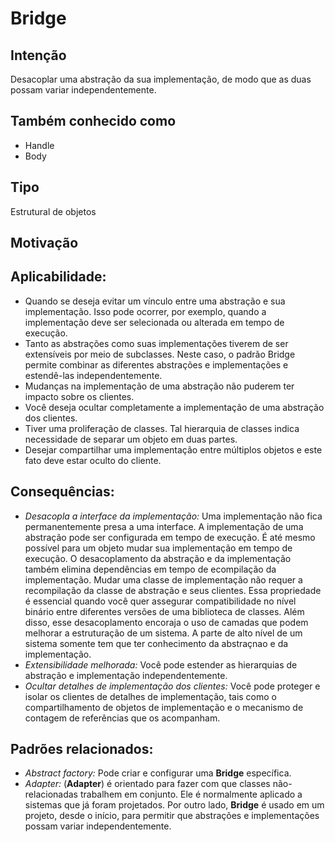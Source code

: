 # Bridge

## Intenção
Desacoplar uma abstração da sua implementação, de modo que as duas possam variar independentemente.

## Também conhecido como
- Handle
- Body

## Tipo
Estrutural de objetos

## Motivação

## Aplicabilidade:
- Quando se deseja evitar um vínculo entre uma abstração e sua implementação. Isso pode ocorrer, por exemplo, quando a implementação deve ser selecionada ou alterada em tempo de execução.
- Tanto as abstrações como suas implementações tiverem de ser extensíveis por meio de subclasses. Neste caso, o padrão Bridge permite combinar as diferentes abstrações e implementações e estendê-las independentemente.
- Mudanças na implementação de uma abstração não puderem ter impacto sobre os clientes.
- Você deseja ocultar completamente a implementação de uma abstração dos clientes.
- Tiver uma proliferação de classes. Tal hierarquia de classes indica necessidade de separar um objeto em duas partes. 
- Desejar compartilhar uma implementação entre múltiplos objetos e este fato deve estar oculto do cliente.

## Consequências:
- *Desacopla a interface da implementação:* Uma implementação não fica permanentemente presa a uma interface. A implementação de uma abstração pode ser configurada em tempo de execução. É até mesmo possível para um objeto mudar sua implementação em tempo de execução. O desacoplamento da abstração e da implementação também elimina dependências em tempo de ecompilação da implementação. Mudar uma classe de implementação não requer a recompilação da classe de abstração e seus clientes. Essa propriedade é essencial quando você quer assegurar compatibilidade no nível binário entre diferentes versões de uma biblioteca de classes. Além disso, esse desacoplamento encoraja o uso de camadas que podem melhorar a estruturação de um sistema. A parte de alto nível de um sistema somente tem que ter conhecimento da abstraçnao e da implementação.
- *Extensibilidade melhorada:* Você pode estender as hierarquias de abstração e implementação independentemente.
- *Ocultar detalhes de implementação dos clientes:* Você pode proteger e isolar os clientes de detalhes de implementação, tais como o compartilhamento de objetos de implementação e o mecanismo de contagem de referências que os acompanham.

## Padrões relacionados:
- *Abstract factory:* Pode criar e configurar uma **Bridge** específica.
- *Adapter:* (**Adapter**) é orientado para fazer com que classes não-relacionadas trabalhem em conjunto. Ele é normalmente aplicado a sistemas que já foram projetados. Por outro lado, **Bridge** é usado em um projeto, desde o início, para permitir que abstrações e implementações possam variar independentemente.

